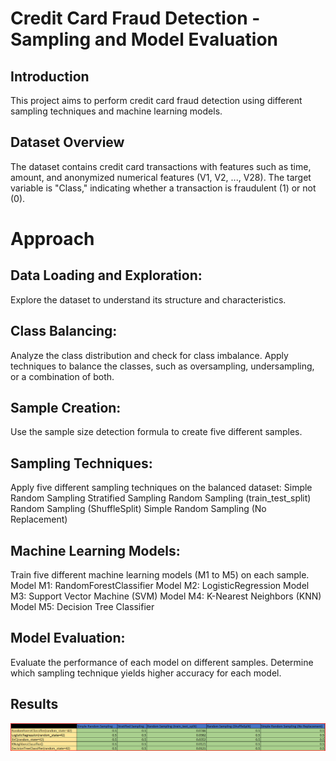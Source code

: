 # Credit Card Fraud Detection - Sampling and Model Evaluation
## Introduction
This project aims to perform credit card fraud detection using different sampling techniques and machine learning models. 

## Dataset Overview
The dataset contains credit card transactions with features such as time, amount, and anonymized numerical features (V1, V2, ..., V28). The target variable is "Class," indicating whether a transaction is fraudulent (1) or not (0).

# Approach
## Data Loading and Exploration:
Explore the dataset to understand its structure and characteristics.

## Class Balancing:
Analyze the class distribution and check for class imbalance.
Apply techniques to balance the classes, such as oversampling, undersampling, or a combination of both.

## Sample Creation:
Use the sample size detection formula to create five different samples.

## Sampling Techniques:
Apply five different sampling techniques on the balanced dataset:
Simple Random Sampling
Stratified Sampling
Random Sampling (train_test_split)
Random Sampling (ShuffleSplit)
Simple Random Sampling (No Replacement)

## Machine Learning Models:
Train five different machine learning models (M1 to M5) on each sample.
Model M1: RandomForestClassifier
Model M2: LogisticRegression
Model M3: Support Vector Machine (SVM)
Model M4: K-Nearest Neighbors (KNN)
Model M5: Decision Tree Classifier

## Model Evaluation:
Evaluate the performance of each model on different samples.
Determine which sampling technique yields higher accuracy for each model.

## Results
![Results](results.png)
